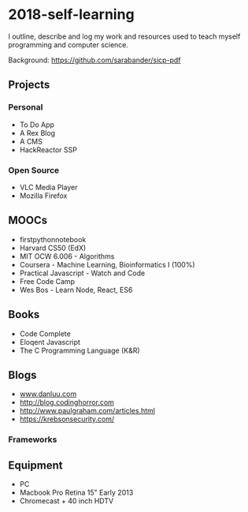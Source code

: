# 2018-self-learning
I outline, describe and log my work and resources used to teach myself programming and computer science.

Background: https://github.com/sarabander/sicp-pdf

## Projects

### Personal

* To Do App
* A Rex Blog
* A CMS
* HackReactor SSP  
  
### Open Source
* VLC Media Player
* Mozilla Firefox
  
## MOOCs

* firstpythonnotebook
* Harvard CS50 (EdX)
* MIT OCW 6.006 - Algorithms
* Coursera - Machine Learning, Bioinformatics I (100%)
* Practical Javascript - Watch and Code
* Free Code Camp
* Wes Bos - Learn Node, React, ES6

## Books
* Code Complete
* Eloqent Javascript
* The C Programming Language (K&R)

## Blogs
* www.danluu.com
* http://blog.codinghorror.com
* http://www.paulgraham.com/articles.html
* https://krebsonsecurity.com/
        
### Frameworks

## Equipment
* PC
* Macbook Pro Retina 15" Early 2013
* Chromecast + 40 inch HDTV
